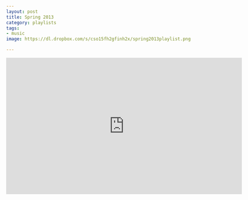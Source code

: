 ```yaml
---
layout: post
title: Spring 2013
category: playlists
tags:
- music
image: https://dl.dropbox.com/s/cso15fh2gfinh2x/spring2013playlist.png

---
```


<iframe width="640" height="370" src="https://rd.io/i/QXaYuDN4wFE/" frameborder="0">&nbsp;</iframe>